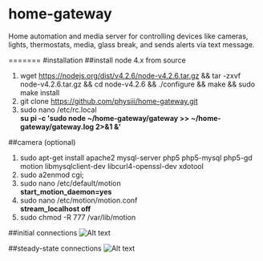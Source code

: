 # home-gateway
Home automation and media server for controlling devices like cameras, lights, thermostats, media, glass break, and sends alerts via text message.

=======
#installation
##install node 4.x from source
1. wget https://nodejs.org/dist/v4.2.6/node-v4.2.6.tar.gz && tar -zxvf node-v4.2.6.tar.gz && cd node-v4.2.6 && ./configure && make && sudo make install
2. git clone https://github.com/physiii/home-gateway.git
3. sudo nano /etc/rc.local <br><b>su pi -c 'sudo node ~/home-gateway/gateway >> ~/home-gateway/gateway.log 2>&1 &'</b>

##camera (optional)
1. sudo apt-get install apache2 mysql-server php5 php5-mysql php5-gd motion libmysqlclient-dev libcurl4-openssl-dev xdotool
2. sudo a2enmod cgi;
3. sudo nano /etc/default/motion
<br><b>start_motion_daemon=yes</b>
5. sudo nano /etc/motion/motion.conf
<br><b>stream_localhost off</b>
7. sudo chmod -R 777 /var/lib/motion

##initial connections
![Alt text](https://github.com/physiii/home-gateway/blob/master/screenshots/system%20overview%20-%20initial.jpg?raw=true "system overview")

##steady-state connections
![Alt text](https://github.com/physiii/home-gateway/blob/master/screenshots/system%20overview%20-%20steady%20state.jpg?raw=true "system overview")
